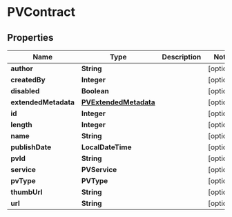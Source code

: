 

# PVContract


## Properties

Name | Type | Description | Notes
------------ | ------------- | ------------- | -------------
**author** | **String** |  |  [optional]
**createdBy** | **Integer** |  |  [optional]
**disabled** | **Boolean** |  |  [optional]
**extendedMetadata** | [**PVExtendedMetadata**](PVExtendedMetadata.md) |  |  [optional]
**id** | **Integer** |  |  [optional]
**length** | **Integer** |  |  [optional]
**name** | **String** |  |  [optional]
**publishDate** | **LocalDateTime** |  |  [optional]
**pvId** | **String** |  |  [optional]
**service** | **PVService** |  |  [optional]
**pvType** | **PVType** |  |  [optional]
**thumbUrl** | **String** |  |  [optional]
**url** | **String** |  |  [optional]



